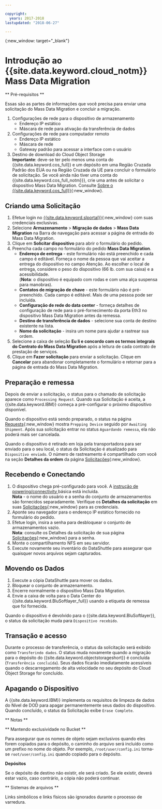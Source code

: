 ```yaml
---

copyright:
  years: 2017-2018
lastupdated: "2018-06-27"

---
```

{:new_window: target="_blank"}

# Introdução ao {{site.data.keyword.cloud_notm}} Mass Data Migration

** Pré-requisitos **

Essas são as partes de informações que você precisa para enviar uma solicitação do Mass Data Migration e concluir a migração.

1. Configurações de rede para o dispositivo de armazenamento
   - Endereço IP estático
   - Máscara de rede para ativação da transferência de dados
2. Configurações de rede para computador remoto
   - Endereço IP estático
   - Máscara de rede 
   - Gateway padrão para acessar a interface com o usuário
3. Destino de download do Cloud Object Storage <br/>
   **Importante**: deve-se ter pelo menos uma conta do {{site.data.keyword.cos_full}} e um depósito em uma Região Cruzada Padrão dos EUA ou na Região Cruzada da UE para concluir o formulário de solicitação. Se você ainda não tiver uma conta do {{site.data.keyword.cos_full_notm}}}, crie uma antes de solicitar o dispositivo Mass Data Migration. Consulte [Sobre o {{site.data.keyword.cos_full}}](https://console.bluemix.net/docs/services/cloud-object-storage/about-cos.html){:new_window}.

## Criando uma Solicitação

1. Efetue login no
[{{site.data.keyword.slportal}}](https://control.softlayer.com/){:new_window}
com suas credenciais exclusivas.
2. Selecione **Armazenamento** > **Migração de dados** > **Mass Data Migration** na Barra de navegação para acessar a página de entrada do Mass Data Migration.
3. Clique em **Solicitar dispositivo** para abrir o formulário do pedido.
4. Preencha cada campo no formulário do pedido **Mass Data Migration**.
   - **Endereço de entrega** - este formulário não está preenchido e cada campo é editável. Forneça o nome da pessoa que vai aceitar a entrega do dispositivo no campo Atenção. Ao escolher o local de entrega, considere o peso do dispositivo (66 lb. com sua caixa) e a acessibilidade. <br/> (**Nota**: o dispositivo é equipado com rodas e com uma alça suspensa para manobras).
   - **Contatos de migração de chave** - este formulário não é pré-preenchido. Cada campo é editável. Mais de uma pessoa pode ser incluída. 
   - **Configuração de rede do data center** - forneça detalhes de configuração de rede para o pré-fornecimento da porta Eth3 no dispositivo Mass Data Migration antes da remessa.
   - **Destino de transferência de dados** - selecione sua conta de destino existente na lista.
   - **Nome da solicitação** - insira um nome para ajudar a rastrear sua ordem.
5. Selecione a caixa de seleção **Eu li e concordo com os termos integrais do Contrato do Mass Data Migration** após a leitura de cada contrato de prestação de serviços.
6. Clique em **Fazer solicitação** para enviar a solicitação. Clique em **Cancelar** para abandonar completamente o formulário e retornar para a página de entrada do Mass Data Migration.


## Preparação e remessa

Depois de enviar a solicitação, o status para o chamado de solicitação aparece como `Processing Request`. Quando sua Solicitação é aceita, a {{site.data.keyword.IBM}} começa a pré-configurar o próximo dispositivo disponível.

Quando o dispositivo está sendo preparado, o status na página [Requests](https://control.softlayer.com/storage/mdms){:new_window} mostra `Prepping Device` seguido por `Awaiting Shipment`. Após sua
solicitação entrar no status `Aguardando remessa`, ela não poderá mais ser cancelada. 

Quando o dispositivo é retirado em loja pela transportadora para ser enviado para o seu local, o status da Solicitação é atualizado para `Dispositivo enviado`. O número de rastreamento é compartilhado com você na seção **Detalhes da ordem** da página [Solicitações](https://control.softlayer.com/storage/mdms){:new_window}.


## Recebendo e Conectando

1. O dispositivo chega pré-configurado para você. A  [ instrução de powering/connectivity ](user-instructions.html)  básica está incluída. <br/>
  **Nota** - o nome do usuário e a senha do conjunto de armazenamentos são fornecidos separadamente. Verifique os **Detalhes da solicitação** em suas [Solicitações](https://control.softlayer.com/storage/mdms){:new_window} para as credenciais.
2. Aponte seu navegador para o endereço IP estático fornecido no formulário do pedido.
3. Efetue login, insira a senha para desbloquear o conjunto de armazenamentos vazio. <br/>
   **Nota**: consulte os Detalhes da solicitação de sua página [Solicitações](https://control.softlayer.com/storage/mdms){:new_window} para a senha.
4. Monte o compartilhamento NFS em seu servidor.
5. Execute novamente seu inventário do DataShuttle para assegurar que quaisquer novos arquivos sejam capturados.

## Movendo os Dados
1. Execute a cópia DataShuttle para mover os dados.
2. Bloquear o conjunto de armazenamento.
3. Encerre normalmente o dispositivo Mass Data Migration.
4. Envie a caixa de volta para o Data Center do {{site.data.keyword.BluSoftlayer_full}} usando a etiqueta de remessa que foi fornecida.

Quando o dispositivo é devolvido para o {{site.data.keyword.BluSoftlayer}}, o status da solicitação muda para `Dispositivo recebido`. 

## Transação e acesso

Durante o processo de transferência, o status da solicitação será exibido como `Transferindo dados`. O status muda novamente quando a migração para o depósito do {{site.data.keyword.objectstorageshort}} é concluída (`Transferência concluída`). Seus dados ficarão imediatamente acessíveis quando o
descarregamento de alta velocidade no seu depósito do Cloud Object Storage for concluído.

## Apagando o Dispositivo

A {{site.data.keyword.IBM}} implementa os requisitos de limpeza de dados do Nível de DOD para apagar permanentemente seus dados do dispositivo. Quando concluído, o status da Solicitação exibe `Erase Complete`.

** Notas **

** Mantendo exclusividade no Bucket **

Para assegurar que os nomes de objeto sejam exclusivos quando eles forem copiados para o depósito, o caminho do arquivo será incluído como um prefixo no nome do objeto. Por exemplo, `/root/user/config.ini` torna-se `root/user/config.ini` quando copiado para o depósito.

**Depósitos**

Se o depósito de destino não existir, ele será criado. Se ele existir, deverá estar vazio,
caso contrário, a cópia não poderá continuar.  

** Sistemas de arquivos **

Links simbólicos e links físicos são ignorados durante o processo de varredura.
